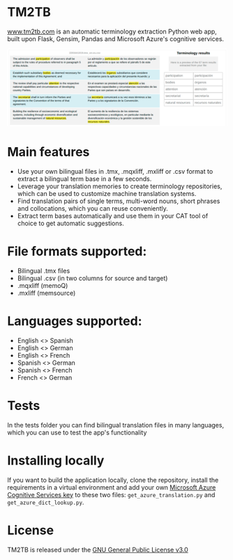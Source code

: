 # TM2TB
www.tm2tb.com is an automatic terminology extraction Python web app, built upon Flask, Gensim, Pandas and Microsoft Azure's cognitive services. 

![](https://github.com/luismond/tm2tb/blob/main/static/tm2tb_example_en_es.png?raw=true)

# Main features
- Use your own bilingual files in .tmx, .mqxliff, .mxliff or .csv format to extract a bilingual term base in a few seconds.
- Leverage your translation memories to create terminology repositories, which can be used to customize machine translation systems.
- Find translation pairs of single terms, multi-word nouns, short phrases and collocations, which you can reuse conveniently.
- Extract term bases automatically and use them in your CAT tool of choice to get automatic suggestions.

# File formats supported:

- Bilingual .tmx files
- Bilingual .csv (in two columns for source and target)
- .mqxliff (memoQ)
- .mxliff (memsource)

# Languages supported:

- English <> Spanish
- English <> German
- English <> French
- Spanish <> German
- Spanish <> French
- French <> German

# Tests

In the tests folder you can find bilingual translation files in many languages, which you can use to test the app's functionality

# Installing locally

If you want to build the application locally, clone the repository, install the requirements in a virtual environment and add your own [Microsoft Azure Cognitive Services key](https://portal.azure.com/) to these two files: `get_azure_translation.py` and `get_azure_dict_lookup.py`.


# License

TM2TB is released under the [GNU General Public License v3.0](github.com/luismond/tm2tb/blob/main/LICENSE)
